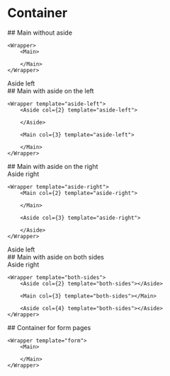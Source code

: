 # Container

<Wrapper>
    <Main>
        ## Main without aside
    </Main>
</Wrapper>

```
<Wrapper>
    <Main>
        
    </Main>
</Wrapper>
```

<Wrapper template="aside-left">
    <Aside col={2} template="aside-left">Aside left</Aside>
    <Main col={3} template="aside-left">
        ## Main with aside on the left
    </Main>
</Wrapper>

```
<Wrapper template="aside-left">
    <Aside col={2} template="aside-left">
    
    </Aside>
    
    <Main col={3} template="aside-left">
        
    </Main>
</Wrapper>
```

<Wrapper template="aside-right">
    <Main col={2} template="aside-right">
        ## Main with aside on the right
    </Main>
    <Aside col={3} template="aside-right">Aside right</Aside>
</Wrapper>

```
<Wrapper template="aside-right">
    <Main col={2} template="aside-right">
       
    </Main>

    <Aside col={3} template="aside-right">

    </Aside>
</Wrapper>
```

<Wrapper template="both-sides">
    <Aside col={2} template="both-sides">Aside left</Aside>
    <Main col={3} template="both-sides">
        ## Main with aside on both sides
    </Main>
    <Aside col={4} template="both-sides">Aside right</Aside>
</Wrapper>

```
<Wrapper template="both-sides">
    <Aside col={2} template="both-sides"></Aside>

    <Main col={3} template="both-sides"></Main>

    <Aside col={4} template="both-sides"></Aside>
</Wrapper>
```

<Wrapper template="form">
    <Main>
        ## Container for form pages
    </Main>
</Wrapper>

```
<Wrapper template="form">
    <Main>
        
    </Main>
</Wrapper>
```